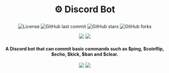 # <p align="center"> ⚙️ Discord Bot </p>

<div align="center">

![License](https://img.shields.io/badge/license-MIT-blue.svg?style=for-the-badge&color=222222)
![GitHub last commit](https://img.shields.io/github/last-commit/DLNOnGithub/fortnite-settings-updater?style=for-the-badge&color=222222)
![GitHub stars](https://img.shields.io/github/stars/DLNOnGithub/fortnite-settings-updater?style=for-the-badge&color=222222)
![GitHub forks](https://img.shields.io/github/forks/DLNOnGithub/fortnite-settings-updater?style=for-the-badge&color=222222)

</div>

<div align="center">

  [<img src="https://img.shields.io/badge/Instagram-Follow?style=for-the-badge&logo=Instagram&color=222222">](https://www.instagram.com/dylanlacey00)
  [<img src="https://img.shields.io/badge/Twitter%20or%20X-Follow?style=for-the-badge&logo=X&color=222222">](https://twitter.com/_DLN_)
  
</div>

<h4 align="center"> A Discord bot that can commit basic commands such as $ping, $coinflip, $echo, $kick, $ban and $clear.</h4>

<div align="center">

[<img src="https://img.shields.io/badge/DLN-Paypal?style=for-the-badge&logo=paypal&logoColor=white&label=PayPal&labelColor=blue&color=white">](https://www.paypal.com/paypalme/DylanLaceyPP)
[<img src="https://img.shields.io/badge/DLN-Stripe?style=for-the-badge&logo=stripe&logoColor=white&label=Stripe&labelColor=308838&color=white">](https://buy.stripe.com/cN2eYn6yE1qF5Xy8ww)

</div>
